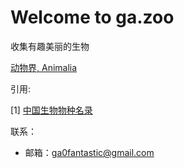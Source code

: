 # Welcome to ga.zoo

收集有趣美丽的生物

[动物界, Animalia](./Animalia/Animalia.md)

引用:

[1] [中国生物物种名录](http://www.sp2000.org.cn/)

联系：
- 邮箱：ga0fantastic@gmail.com


